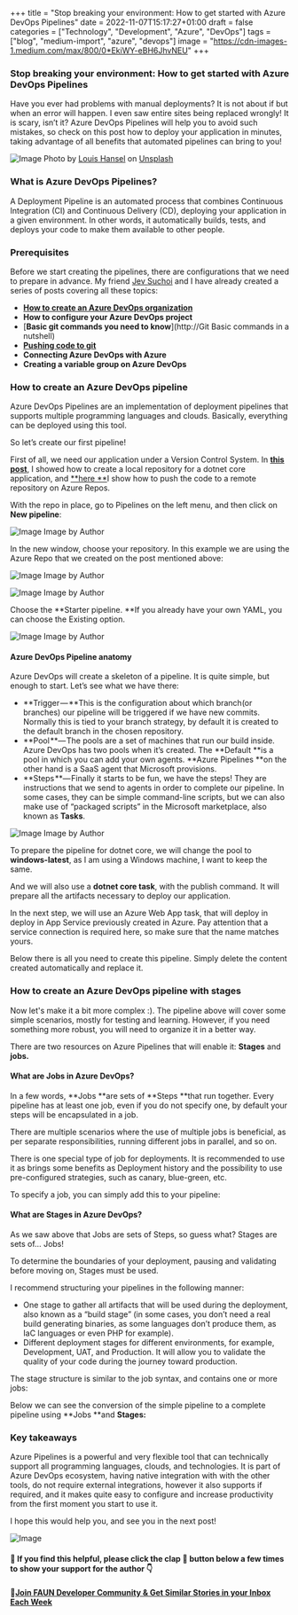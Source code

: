 ﻿+++
title = "Stop breaking your environment: How to get started with Azure DevOps Pipelines"
date = 2022-11-07T15:17:27+01:00
draft = false
categories = ["Technology", "Development", "Azure", "DevOps"]
tags = ["blog", "medium-import", "azure", "devops"]
image = "https://cdn-images-1.medium.com/max/800/0*EkiWY-eBH6JhvNEU"
+++

### Stop breaking your environment: How to get started with Azure DevOps Pipelines

Have you ever had problems with manual deployments? It is not about if but when an error will happen. I even saw entire sites being replaced wrongly! It is scary, isn’t it? Azure DevOps Pipelines will help you to avoid such mistakes, so check on this post how to deploy your application in minutes, taking advantage of all benefits that automated pipelines can bring to you!

![Image](https://cdn-images-1.medium.com/max/800/0*EkiWY-eBH6JhvNEU)
Photo by [Louis Hansel](https://unsplash.com/@louishansel?utm_source=medium&utm_medium=referral) on [Unsplash](https://unsplash.com?utm_source=medium&utm_medium=referral)

### What is Azure DevOps Pipelines?

A Deployment Pipeline is an automated process that combines Continuous Integration (CI) and Continuous Delivery (CD), deploying your application in a given environment. In other words, it automatically builds, tests, and deploys your code to make them available to other people.

### Prerequisites

Before we start creating the pipelines, there are configurations that we need to prepare in advance. My friend [Jev Suchoi](https://www.devjev.nl/) and I have already created a series of posts covering all these topics:

- [**How to create an Azure DevOps organization**](https://www.devjev.nl/posts/2022/how-to-create-an-organization-in-azure-devops/)
- **How to configure your Azure DevOps project**
- [**Basic git commands you need to know**](http://Git Basic commands in a nutshell)
- [**Pushing code to git**](https://camargo-wes.medium.com/git-basic-commands-in-a-nutshell-fc911c9f350a)
- **Connecting Azure DevOps with Azure**
- **Creating a variable group on Azure DevOps**

### How to create an Azure DevOps pipeline

Azure DevOps Pipelines are an implementation of deployment pipelines that supports multiple programming languages and clouds. Basically, everything can be deployed using this tool.

So let’s create our first pipeline!

First of all, we need our application under a Version Control System. In [**this post**](https://camargo-wes.medium.com/git-basic-commands-in-a-nutshell-fc911c9f350a), I showed how to create a local repository for a dotnet core application, and [**here **](https://medium.com/@camargo-wes/azure-devops-remote-repositories-in-a-nutshell-how-to-create-and-push-your-code-to-git-219d3e1df71)I show how to push the code to a remote repository on Azure Repos.

With the repo in place, go to Pipelines on the left menu, and then click on **New pipeline**:

![Image](/img/stop-breaking-your-environment-how-to-get-started-with-azure-devops-pipelines/1_zW4FBgtDLNby8FJinT8teQ.png)
Image by Author

In the new window, choose your repository. In this example we are using the Azure Repo that we created on the post mentioned above:

![Image](/img/stop-breaking-your-environment-how-to-get-started-with-azure-devops-pipelines/1_M1g7_hmhSaBOQJs6-TzG2w.png)
Image by Author

![Image](/img/stop-breaking-your-environment-how-to-get-started-with-azure-devops-pipelines/1_IJZAmr6glzC5EW9PvB1DOg.png)
Image by Author

Choose the **Starter pipeline. **If you already have your own YAML, you can choose the Existing option.

![Image](/img/stop-breaking-your-environment-how-to-get-started-with-azure-devops-pipelines/1_7dKmLb-LGN8neBcanVm9Eg.png)
Image by Author

#### Azure DevOps Pipeline anatomy

Azure DevOps will create a skeleton of a pipeline. It is quite simple, but enough to start. Let’s see what we have there:

- **Trigger — **This is the configuration about which branch(or branches) our pipeline will be triggered if we have new commits. Normally this is tied to your branch strategy, by default it is created to the default branch in the chosen repository.
- **Pool **— The pools are a set of machines that run our build inside. Azure DevOps has two pools when it’s created. The **Default **is a pool in which you can add your own agents. **Azure Pipelines **on the other hand is a SaaS agent that Microsoft provisions.
- **Steps **— Finally it starts to be fun, we have the steps! They are instructions that we send to agents in order to complete our pipeline. In some cases, they can be simple command-line scripts, but we can also make use of “packaged scripts” in the Microsoft marketplace, also known as **Tasks**.

![Image](/img/stop-breaking-your-environment-how-to-get-started-with-azure-devops-pipelines/1_ioGI-irRd-PRszOq7ZfqOQ.png)
Image by Author

To prepare the pipeline for dotnet core, we will change the pool to **windows-latest**, as I am using a Windows machine, I want to keep the same.

And we will also use a **dotnet core task**, with the publish command. It will prepare all the artifacts necessary to deploy our application.

In the next step, we will use an Azure Web App task, that will deploy in deploy in App Service previously created in Azure. Pay attention that a service connection is required here, so make sure that the name matches yours.

Below there is all you need to create this pipeline. Simply delete the content created automatically and replace it.

### How to create an Azure DevOps pipeline with stages

Now let's make it a bit more complex :). The pipeline above will cover some simple scenarios, mostly for testing and learning. However, if you need something more robust, you will need to organize it in a better way.

There are two resources on Azure Pipelines that will enable it: **Stages** and **jobs.**

#### What are Jobs in Azure DevOps?

In a few words, **Jobs **are sets of **Steps **that run together. Every pipeline has at least one job, even if you do not specify one, by default your steps will be encapsulated in a job.

There are multiple scenarios where the use of multiple jobs is beneficial, as per separate responsibilities, running different jobs in parallel, and so on.

There is one special type of job for deployments. It is recommended to use it as brings some benefits as Deployment history and the possibility to use pre-configured strategies, such as canary, blue-green, etc.

To specify a job, you can simply add this to your pipeline:

#### What are Stages in Azure DevOps?

As we saw above that Jobs are sets of Steps, so guess what? Stages are sets of… Jobs!

To determine the boundaries of your deployment, pausing and validating before moving on, Stages must be used.

I recommend structuring your pipelines in the following manner:

- One stage to gather all artifacts that will be used during the deployment, also known as a “build stage” (in some cases, you don’t need a real build generating binaries, as some languages don’t produce them, as IaC languages or even PHP for example).
- Different deployment stages for different environments, for example, Development, UAT, and Production. It will allow you to validate the quality of your code during the journey toward production.

The stage structure is similar to the job syntax, and contains one or more jobs:

Below we can see the conversion of the simple pipeline to a complete pipeline using **Jobs **and **Stages:**

### Key takeaways

Azure Pipelines is a powerful and very flexible tool that can technically support all programming languages, clouds, and technologies. It is part of Azure DevOps ecosystem, having native integration with with the other tools, do not require external integrations, however it also supports if required, and it makes quite easy to configure and increase productivity from the first moment you start to use it.

I hope this would help you, and see you in the next post!

![Image](/img/stop-breaking-your-environment-how-to-get-started-with-azure-devops-pipelines/0_rbBIrAtLWWmh60Qi.png)

#### 👋 If you find this helpful, please click the clap 👏 button below a few times to show your support for the author 👇

#### 🚀[Join FAUN Developer Community & Get Similar Stories in your Inbox Each Week](http://from.faun.to/r/8zxxd)
